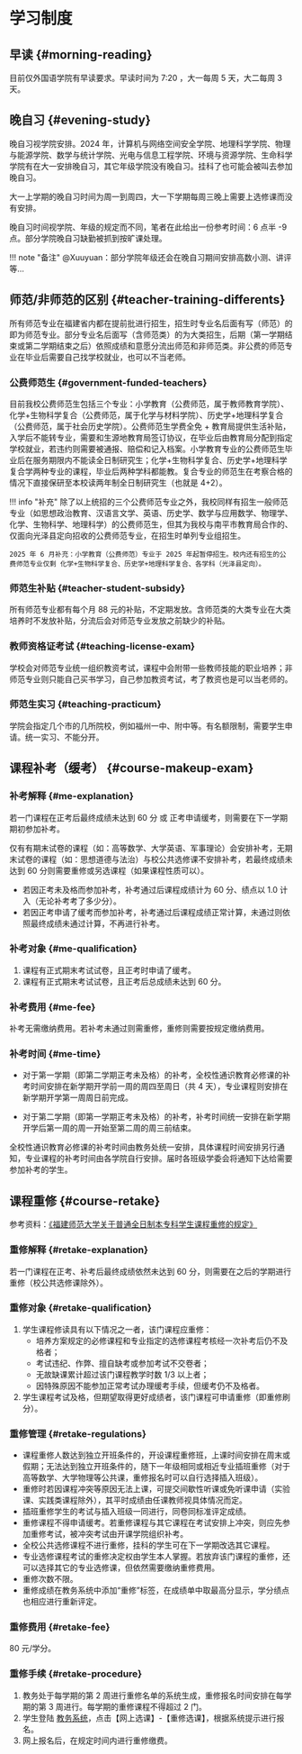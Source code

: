 # 学习制度

## 早读 {#morning-reading}

目前仅外国语学院有早读要求。早读时间为 7:20 ，大一每周 5 天，大二每周 3 天。

## 晚自习 {#evening-study}

晚自习视学院安排。2024 年，计算机与网络空间安全学院、地理科学学院、物理与能源学院、数学与统计学院、光电与信息工程学院、环境与资源学院、生命科学学院有在大一安排晚自习，其它年级学院没有晚自习。挂科了也可能会被叫去参加晚自习。

大一上学期的晚自习时间为周一到周四，大一下学期每周三晚上需要上选修课而没有安排。

晚自习时间视学院、年级的规定而不同，笔者在此给出一份参考时间：6 点半 -9 点。部分学院晚自习缺勤被抓到按旷课处理。

!!! note "备注"
    @Xuuyuan：部分学院年级还会在晚自习期间安排高数小测、讲评等…

## 师范/非师范的区别 {#teacher-training-differents}

所有师范专业在福建省内都在提前批进行招生，招生时专业名后面有写（师范）的即为师范专业。部分专业名后面写（含师范类）的为大类招生，后期（第一学期结束或第二学期结束之后）依照成绩和意愿分流出师范和非师范类。非公费的师范专业在毕业后需要自己找学校就业，也可以不当老师。

### 公费师范生 {#government-funded-teachers}

目前我校公费师范生包括三个专业：小学教育（公费师范，属于教师教育学院）、化学+生物科学复合（公费师范，属于化学与材料学院）、历史学+地理科学复合（公费师范，属于社会历史学院）。公费师范生学费全免 + 教育局提供生活补贴，入学后不能转专业，需要和生源地教育局签订协议，在毕业后由教育局分配到指定学校就业，若违约则需要被通报、赔偿和记入档案。小学教育专业的公费师范生毕业后在服务期限内不能读全日制研究生；化学+生物科学复合、历史学+地理科学复合学两种专业的课程，毕业后两种学科都能教。复合专业的师范生在考察合格的情况下直接保研至本校读两年制全日制研究生（也就是 4+2）。

!!! info "补充"
    除了以上统招的三个公费师范专业之外，我校同样有招生一般师范专业（如思想政治教育、汉语言文学、英语、历史学、数学与应用数学、物理学、化学、生物科学、地理科学）的公费师范生，但其为我校与南平市教育局合作的、仅面向光泽县定向招收的公费师范专业，在招生时单列专业组招生。

    2025 年 6 月补充：小学教育（公费师范）专业于 2025 年起暂停招生。校内还有招生的公费师范专业仅剩 化学+生物科学复合、历史学+地理科学复合、各学科（光泽县定向）。

### 师范生补贴 {#teacher-student-subsidy}

所有师范专业都有每个月 88 元的补贴，不定期发放。含师范类的大类专业在大类培养时不发放补贴，分流后会对师范专业发放之前缺少的补贴。

### 教师资格证考试 {#teaching-license-exam}

学校会对师范专业统一组织教资考试，课程中会附带一些教师技能的职业培养；非师范专业则只能自己买书学习，自己参加教资考试，考了教资也是可以当老师的。

### 师范生实习 {#teaching-practicum}

学院会指定几个市的几所院校，例如福州一中、附中等。有名额限制，需要学生申请。统一实习、不能分开。

## 课程补考（缓考） {#course-makeup-exam}

### 补考解释 {#me-explanation}

若一门课程在正考后最终成绩未达到 60 分 或 正考申请缓考，则需要在下一学期期初参加补考。

仅有有期末试卷的课程（如：高等数学、大学英语、军事理论）会安排补考，无期末试卷的课程（如：思想道德与法治）与校公共选修课不安排补考，若最终成绩未达到 60 分则需要重修或另选课程（如果课程性质可以）。

- 若因正考未及格而参加补考，补考通过后课程成绩计为 60 分、绩点以 1.0 计入（无论补考考了多少分）。
- 若因正考申请了缓考而参加补考，补考通过后课程成绩正常计算，未通过则依照最终成绩未通过计算，不再进行补考。

### 补考对象 {#me-qualification}

1. 课程有正式期末考试试卷，且正考时申请了缓考。
2. 课程有正式期末考试试卷，且正考后总成绩未达到 60 分。

### 补考费用 {#me-fee}

补考无需缴纳费用。若补考未通过则需重修，重修则需要按规定缴纳费用。

### 补考时间 {#me-time}

- 对于第一学期（即第二学期正考未及格）的补考，全校性通识教育必修课的补考时间安排在新学期开学前一周的周四至周日（共 4 天），专业课程则安排在新学期开学第一周周日前完成。

- 对于第二学期（即第一学期正考未及格）的补考，补考时间统一安排在新学期开学后第一周的周一开始至第二周的周三前结束。

全校性通识教育必修课的补考时间由教务处统一安排，具体课程时间安排另行通知，专业课程的补考时间由各学院自行安排。届时各班级学委会将通知下达给需要参加补考的学生。

## 课程重修 {#course-retake}

参考资料：[《福建师范大学关于普通全日制本专科学生课程重修的规定》](https://jwc.fjnu.edu.cn/d9/01/c9130a186625/page.htm)

### 重修解释 {#retake-explanation}

若一门课程在正考、补考后最终成绩依然未达到 60 分，则需要在之后的学期进行重修（校公共选修课除外）。

### 重修对象 {#retake-qualification}

1. 学生课程修读具有以下情况之一者，该门课程应重修：
    - 培养方案规定的必修课程和专业指定的选修课程考核经一次补考后仍不及格者；
    - 考试违纪、作弊、擅自缺考或参加考试不交卷者；
    - 无故缺课累计超过该门课程教学时数 1/3 以上者；
    - 因特殊原因不能参加正常考试办理缓考手续，但缓考仍不及格者。
2. 学生课程考试及格，但期望取得更好成绩者，该门课程可申请重修（即重修刷分）。

### 重修管理 {#retake-regulations}

- 课程重修人数达到独立开班条件的，开设课程重修班，上课时间安排在周末或假期；无法达到独立开班条件的，随下一年级相同或相近专业插班重修（对于高等数学、大学物理等公共课，重修报名时可以自行选择插入班级）。
- 重修时若因课程冲突等原因无法上课，可提交间歇性听课或免听课申请（实验课、实践类课程除外），其平时成绩由任课教师视具体情况而定。
- 插班重修学生的考试与插入班级一同进行，同卷同标准评定成绩。
- 重修课程不得申请缓考。若重修课程与其它课程在考试安排上冲突，则应先参加重修考试，被冲突考试由开课学院组织补考。
- 全校公共选修课程不进行重修，挂科的学生可在下一学期改选其它课程。
- 专业选修课程考试的重修决定权由学生本人掌握。若放弃该门课程的重修，还可以选择其它的专业选修课，但依然需要缴纳重修费用。
- 重修次数不限。
- 重修成绩在教务系统中添加“重修”标签，在成绩单中取最高分显示，学分绩点也相应进行重新评定。

### 重修费用 {#retake-fee}

80 元/学分。

### 重修手续 {#retake-procedure}

1. 教务处于每学期的第 2 周进行重修名单的系统生成，重修报名时间安排在每学期的第 3 周进行。每学期的重修课程不得超过 2 门。
2. 学生登陆 [教务系统](https://jwglxt.fjnu.edu.cn)，点击【网上选课】-【重修选课】，根据系统提示进行报名。
3. 网上报名后，在规定时间内进行重修缴费。
